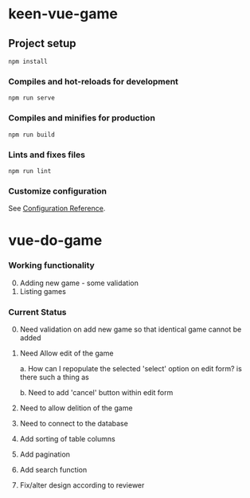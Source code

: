 # keen-vue-game

## Project setup
```
npm install
```

### Compiles and hot-reloads for development
```
npm run serve
```

### Compiles and minifies for production
```
npm run build
```

### Lints and fixes files
```
npm run lint
```

### Customize configuration
See [Configuration Reference](https://cli.vuejs.org/config/).
# vue-do-game

### Working functionality
0. Adding new game - some validation
1. Listing games

### Current Status
0. Need validation on add new game so that identical game cannot be added
1. Need Allow edit of the game

    a. How can I repopulate the selected 'select' option on edit form? is there such a thing as 

    b. Need to add 'cancel' button within edit form
    
2. Need to allow delition of the game
3. Need to connect to the database
4. Add sorting of table columns
5. Add pagination
6. Add search function
7. Fix/alter design according to reviewer
